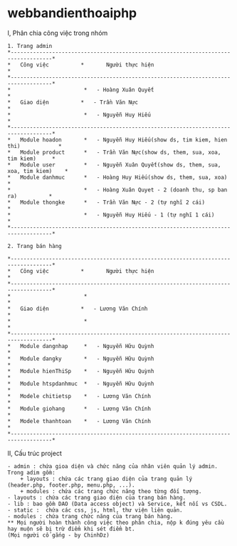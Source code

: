 # webbandienthoaiphp
I, Phân chia công việc trong nhóm

	1. Trang admin
	*-----------------------------------------------------------------------------------*
	*	Công việc			*		Người thực hiện					 					*
	*-----------------------------------------------------------------------------------*
	* 						*	- Hoàng Xuân Quyết										*
	*  	Giao diện			*	- Trần Văn Nực 						 					*
	*						*	- Nguyễn Huy Hiếu 										*	
	*-----------------------------------------------------------------------------------*
	*	Module hoadon		*	- Nguyễn Huy Hiếu(show ds, tim kiem, hien thi)			*
	*	Module product		*	- Trần Văn Nực(show ds, them, sua, xoa, tim kiem)		*							
	*	Module user			*	- Nguyễn Xuân Quyết(show ds, them, sua, xoa, tim kiem)	*
	*	Module danhmuc		*	- Hoàng Huy Hiếu(show ds, them, sua, xoa)				*
	*						*	- Hoàng Xuân Quyet - 2 (doanh thu, sp ban ra)			*
	*	Module thongke		*	- Trần Văn Nực - 2 (tự nghĩ 2 cái)						*
	*						*	- Nguyễn Huy Hiếu - 1 (tự nghĩ 1 cái)					*
	*-----------------------------------------------------------------------------------*

	2. Trang bán hàng

	*-----------------------------------------------------------------------------------*
	*	Công việc			*		Người thực hiện					 					*
	*-----------------------------------------------------------------------------------*
	* 						*															*
	*  	Giao diện			*	- Lương Văn Chính 						 				*
	*						*					 										*	
	*-----------------------------------------------------------------------------------*
	*	Module dangnhap		*	- Nguyễn Hữu Quỳnh										*
	*	Module dangky		*	- Nguyễn Hữu Quỳnh										*							
	*	Module hienThiSp	*	- Nguyễn Hữu Quỳnh										*
	*	Module htspdanhmuc	*	- Nguyễn Hữu Quỳnh										*
	*	Modele chitietsp	*	- Lương Văn Chính										*
	*	Module giohang		*	- Lương Văn Chính										*
	*	Modele thanhtoan	*	- Lương Văn Chính										*
	*-----------------------------------------------------------------------------------*
II, Cấu trúc project

	- admin : chứa gioa diện và chức năng của nhân viên quản lý admin. Trong adim gồm:
		+ layouts : chứa các trang giao diện của trang quản lý (header.php, footer.php, menu.php, ...).
		+ modules : chứa các trang chức năng theo từng đối tượng.
	- layouts : chứa các trang giao diện của trang bán hàng.
	- lib : bao gồm DAO (Data access object) và Service, kết nối vs CSDL.
	- static :  chứa các css, js, html, thư viện liên quản.
	- modules : chứa trang chức năng của trang bán hàng.
	** Mọi người hoàn thành công việc theo phân chia, nộp k đúng yêu cầu hay muộn sẽ bị trừ điểm khi sét điểm bt.
	(Mọi người cố gắng - by ChinhDz)
